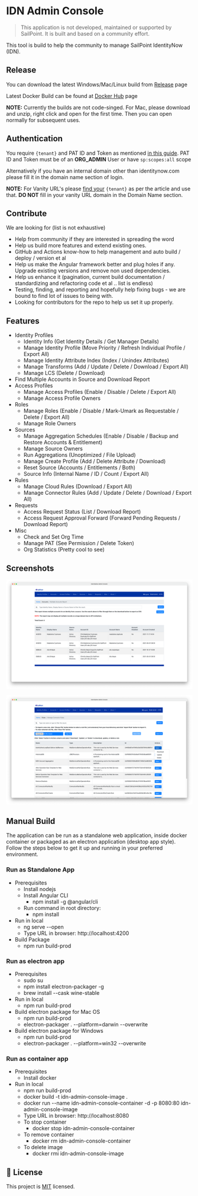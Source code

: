 # IDN Admin Console #

> This application is not developed, maintained or supported by SailPoint. It is built and based on a community effort.

This tool is build to help the community to manage SailPoint IdentityNow (IDN).

## Release

You can download the latest Windows/Mac/Linux build from [Release](https://github.com/piyush-khandelwal-sp/idn-admin-console/releases) page

Latest Docker Build can be found at [Docker Hub](http://hub.docker.com/r/khandelwalpiyush/idn-admin-console) page

**NOTE:** Currently the builds are not code-singed. For Mac, please download and unzip, right click and open for the first time. Then you can open normally for subsequent uses.

## Authentication

You require `{tenant}` and PAT ID and Token as mentioned [in this guide](https://developer.sailpoint.com/idn/api/getting-started). PAT ID and Token must be of an **ORG_ADMIN** User or have `sp:scopes:all` scope

Alternatively if you have an internal domain other than identitynow.com please fill it in the domain name section of login.

**NOTE:** For Vanity URL's please [find your](https://developer.sailpoint.com/idn/api/getting-started#find-your-tenant-name) `{tenant}` as per the article and use that. **DO NOT** fill in your vanity URL domain in the Domain Name section.

## Contribute

We are looking for (list is not exhaustive)

* Help from community if they are interested in spreading the word
* Help us build more features and extend existing ones.
* GitHub and Actions know-how to help management and auto build / deploy / version et al
* Help us make the Angular framework better and plug holes if any. Upgrade existing versions and remove non used dependencies.
* Help us enhance it (pagination, current build documentation / standardizing and refactoring code et al .. list is endless)
* Testing, finding, and reporting and hopefully help fixing bugs - we are bound to find lot of issues to being with.
* Looking for contributors for the repo to help us set it up properly.

## Features

* Identity Profiles
    * Identity Info (Get Identity Details / Get Manager Details)
    * Manage Identity Profile (Move Priority / Refresh Individual Profile / Export All)
    * Manage Identity Attribute Index (Index / Unindex Attributes)
    * Manage Transforms (Add / Update / Delete / Download / Export All)
    * Manage LCS (Delete / Download)
* Find Multiple Accounts in Source and Download Report
* Access Profiles
    * Manage Access Profiles (Enable / Disable / Delete / Export All)
    * Manage Access Profile Owners
* Roles
    * Manage Roles (Enable / Disable / Mark-Umark as Requestable / Delete / Export All)
    * Manage Role Owners
* Sources
    * Manage Aggregation Schedules (Enable / Disable / Backup and Restore Accounts & Entitlement)
    * Manage Source Owners
    * Run Aggregations (Unoptimized / File Upload)
    * Manage Create Profile (Add / Delete Attribute / Download)
    * Reset Source (Accounts / Entitlements / Both)
    * Source Info (Internal Name / ID / Count / Export All)
* Rules
    * Manage Cloud Rules (Download / Export All)
    * Manage Connector Rules (Add / Update / Delete / Download / Export All)
* Requests
    * Access Request Status (List / Download Report)
    * Access Request Approval Forward (Forward Pending Requests / Download Report)
* Misc
    * Check and Set Org Time
    * Manage PAT (See Permission / Delete Token)
    * Org Statistics (Pretty cool to see)

## Screenshots

![Find Multiple Accounts](resources/readme/find-multiple-accounts.png)

![Manage Connector Rules](resources/readme/manage-connector-rules.png)

## Manual Build

The application can be run as a standalone web application, inside docker container or packaged as an electron application (desktop app style). Follow the steps below to get it up and running in your preferred environment.

### Run as Standalone App ###
* Prerequisites
    * Install nodejs 
    * Install Angular CLI
        * npm install -g @angular/cli
    * Run command in root directory:
        * npm install
* Run in local
    * ng serve --open
    * Type URL in browser: http://localhost:4200
* Build Package
    * npm run build-prod

### Run as electron app ###
* Prerequisites
    * sudo su
    * npm install electron-packager -g
    * brew install --cask wine-stable
* Run in local
    * npm run build-prod
* Build electron package for Mac OS
    * npm run build-prod
    * electron-packager . --platform=darwin --overwrite
* Build electron package for Windows
    * npm run build-prod
    * electron-packager . --platform=win32 --overwrite

### Run as container app ###
* Prerequisites
    * Install docker
* Run in local
    * npm run build-prod
    * docker build -t idn-admin-console-image .
    * docker run --name idn-admin-console-container -d -p 8080:80 idn-admin-console-image
    * Type URL in browser:  http://localhost:8080
    * To stop container
        * docker stop idn-admin-console-container
    * To remove container
        * docker rm idn-admin-console-container
    * To delete image
        * docker rmi idn-admin-console-image

## 📝 License

This project is [MIT](https://github.com/piyush-khandelwal-sp/idn-admin-console/blob/main/License) licensed.